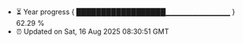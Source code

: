 - ⏳ Year progress { ██████████████████▁▁▁▁▁▁▁▁▁▁▁▁ } 62.29 %
- ⏰ Updated on Sat, 16 Aug 2025 08:30:51 GMT

